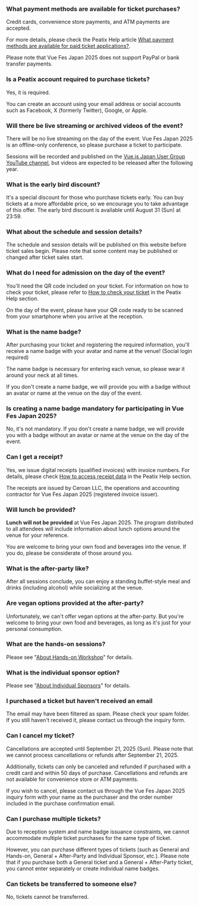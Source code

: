### What payment methods are available for ticket purchases?

Credit cards, convenience store payments, and ATM payments are accepted.

For more details, please check the Peatix Help article [What payment methods are available for paid ticket applications?](https://help-attendee.peatix.com/ja-JP/support/solutions/articles/44001821736-%E6%9C%89%E6%96%99%E3%83%81%E3%82%B1%E3%83%83%E3%83%88%E7%94%B3%E3%81%97%E8%BE%BC%E3%81%BF%E3%81%AB%E3%81%AF%E3%81%A9%E3%81%AE%E3%82%88%E3%81%86%E3%81%AA%E6%94%AF%E6%89%95%E3%81%84%E6%96%B9%E6%B3%95%E3%81%8C%E3%81%82%E3%82%8A%E3%81%BE%E3%81%99%E3%81%8B-).

Please note that Vue Fes Japan 2025 does not support PayPal or bank transfer payments.

### Is a Peatix account required to purchase tickets?

Yes, it is required.

You can create an account using your email address or social accounts such as Facebook, X (formerly Twitter), Google, or Apple.

### Will there be live streaming or archived videos of the event?

There will be no live streaming on the day of the event. Vue Fes Japan 2025 is an offline-only conference, so please purchase a ticket to participate.

Sessions will be recorded and published on the [Vue.js Japan User Group YouTube channel](https://www.youtube.com/channel/UC6KPwA1kZJtQYdlh8_2hxCA), but videos are expected to be released after the following year.

### What is the early bird discount?

It's a special discount for those who purchase tickets early. You can buy tickets at a more affordable price, so we encourage you to take advantage of this offer. The early bird discount is available until August 31 (Sun) at 23:59.

### What about the schedule and session details?

The schedule and session details will be published on this website before ticket sales begin. Please note that some content may be published or changed after ticket sales start.

### What do I need for admission on the day of the event?

You'll need the QR code included on your ticket. For information on how to check your ticket, please refer to [How to check your ticket](https://help-attendee.peatix.com/ja-JP/support/solutions/articles/44001821775) in the Peatix Help section.

On the day of the event, please have your QR code ready to be scanned from your smartphone when you arrive at the reception.

### What is the name badge?

After purchasing your ticket and registering the required information, you'll receive a name badge with your avatar and name at the venue! (Social login required)

The name badge is necessary for entering each venue, so please wear it around your neck at all times.

If you don't create a name badge, we will provide you with a badge without an avatar or name at the venue on the day of the event.

### Is creating a name badge mandatory for participating in Vue Fes Japan 2025?

No, it's not mandatory. If you don't create a name badge, we will provide you with a badge without an avatar or name at the venue on the day of the event.

### Can I get a receipt?

Yes, we issue digital receipts (qualified invoices) with invoice numbers. For details, please check [How to access receipt data](https://help-attendee.peatix.com/ja-JP/support/solutions/articles/44001821741-%E9%A0%98%E5%8F%8E%E3%83%87%E3%83%BC%E3%82%BF%E3%81%AB%E3%82%A2%E3%82%AF%E3%82%BB%E3%82%B9%E3%81%99%E3%82%8B) in the Peatix Help section.

The receipts are issued by Ceroan LLC, the operations and accounting contractor for Vue Fes Japan 2025 (registered invoice issuer).

### Will lunch be provided?

**Lunch will not be provided** at Vue Fes Japan 2025. The program distributed to all attendees will include information about lunch options around the venue for your reference.

You are welcome to bring your own food and beverages into the venue. If you do, please be considerate of those around you.

### What is the after-party like?

After all sessions conclude, you can enjoy a standing buffet-style meal and drinks (including alcohol) while socializing at the venue.

### Are vegan options provided at the after-party?

Unfortunately, we can't offer vegan options at the after-party. But you're welcome to bring your own food and beverages, as long as it's just for your personal consumption.

### What are the hands-on sessions?

Please see "[About Hands-on Workshop](#hands-on)" for details.

### What is the individual sponsor option?

Please see "[About Individual Sponsors](#individual-sponsor)" for details.

### I purchased a ticket but haven't received an email

The email may have been filtered as spam. Please check your spam folder. If you still haven't received it, please contact us through the inquiry form.

### Can I cancel my ticket?

Cancellations are accepted until September 21, 2025 (Sun). Please note that we cannot process cancellations or refunds after September 21, 2025.

Additionally, tickets can only be canceled and refunded if purchased with a credit card and within 50 days of purchase. Cancellations and refunds are not available for convenience store or ATM payments.

If you wish to cancel, please contact us through the Vue Fes Japan 2025 inquiry form with your name as the purchaser and the order number included in the purchase confirmation email.

### Can I purchase multiple tickets?

Due to reception system and name badge issuance constraints, we cannot accommodate multiple ticket purchases for the same type of ticket.

However, you can purchase different types of tickets (such as General and Hands-on, General + After-Party and Individual Sponsor, etc.). Please note that if you purchase both a General ticket and a General + After-Party ticket, you cannot enter separately or create individual name badges.

### Can tickets be transferred to someone else?

No, tickets cannot be transferred.

